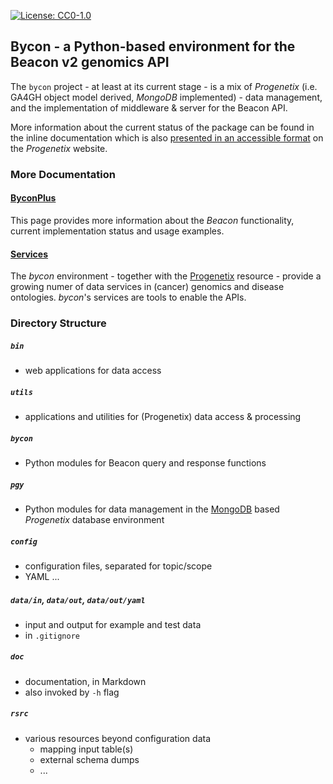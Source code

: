 [![License: CC0-1.0](https://img.shields.io/badge/License-CC0%201.0-lightgrey.svg)](http://creativecommons.org/publicdomain/zero/1.0/)

## Bycon - a Python-based environment for the Beacon v2 genomics API

The `bycon` project - at least at its current stage - is a mix of _Progenetix_ (i.e. GA4GH object model derived, _MongoDB_ implemented) - data management, and the implementation of middleware & server for the Beacon API.

More information about the current status of the package can be found in the inline
documentation which is also [presented in an accessible format](https://info.progenetix.org/tags/Beacon.html) on the _Progenetix_ website.

### More Documentation

#### [ByconPlus](./doc/byconplus.md)

This page provides more information about the _Beacon_ functionality, current
implementation status and usage examples.

#### [Services](./doc/services.md)

The _bycon_ environment - together with the [Progenetix](http://progenetix.org)
resource - provide a growing numer of data services in (cancer) genomics and
disease ontologies. _bycon_'s services are tools to enable the APIs.

### Directory Structure

##### `bin`

* web applications for data access

##### `utils`

* applications and utilities for (Progenetix) data access & processing

##### `bycon`

* Python modules for Beacon query and response functions

##### `pgy`

* Python modules for data management in the [MongoDB](http://mongodb.org) based
_Progenetix_ database environment

##### `config`

* configuration files, separated for topic/scope
* YAML ...

##### `data/in`, `data/out`, `data/out/yaml`

* input and output for example and test data
* in `.gitignore`

##### `doc`

* documentation, in Markdown
* also invoked by `-h` flag

##### `rsrc`

* various resources beyond configuration data
    - mapping input table(s)
    - external schema dumps
    - ...


